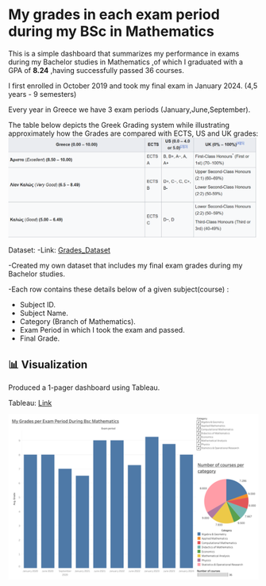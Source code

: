 # My grades in each exam period during my BSc in Mathematics
This is a simple dashboard that summarizes my performance in exams during my Bachelor studies in Mathematics ,of which I graduated with a GPA of **8.24** ,having successfully passed 36 courses.

I first enrolled in October 2019 and took my final exam in January 2024. (4,5 years - 9 semesters)

Every year in Greece we have 3 exam periods (January,June,September).


The table below depicts the Greek Grading system while illustrating approximately how the Grades are compared with ECTS, US and UK grades:
![Greek_Grading_System](https://github.com/LukeTritsis13/My_Grades/blob/main/Greek_Grading_System.png)




Dataset:
-Link: [Grades_Dataset](https://github.com/LukeTritsis13/My_Grades/blob/main/grades.csv) 

-Created my own dataset that includes my final exam grades during my Bachelor studies.

-Each row contains these details below of a given subject(course) :
  * Subject ID.
  * Subject Name.
  * Category (Branch of Mathematics).
  * Exam Period in which I took the exam and passed.
  * Final Grade. 



## 📊 Visualization

Produced a 1-pager dashboard using Tableau.

Tableau: [Link](https://public.tableau.com/app/profile/loukas.tritsis/viz/Grades_Tableau/GRADESDASHBOARD)

![My-Grades-Viz](https://github.com/LukeTritsis13/My_Grades/blob/main/GRADES%20DASHBOARD%20(1).png)
